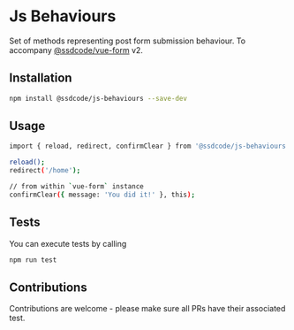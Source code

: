 # Js Behaviours

Set of methods representing post form submission behaviour.
To accompany [@ssdcode/vue-form](https://github.com/sebastiansulinski/vue-form) v2.

## Installation

```bash
npm install @ssdcode/js-behaviours --save-dev
```

## Usage

```bash
import { reload, redirect, confirmClear } from '@ssdcode/js-behaviours'

reload();
redirect('/home');

// from within `vue-form` instance
confirmClear({ message: 'You did it!' }, this);
```

## Tests

You can execute tests by calling

```bash
npm run test
```

## Contributions

Contributions are welcome - please make sure all PRs have their associated test.